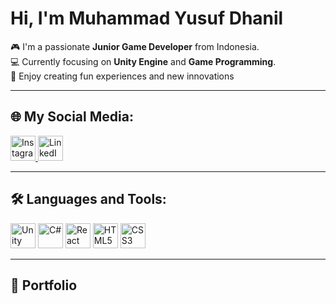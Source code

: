 # Hi, I'm Muhammad Yusuf Dhanil

🎮 I'm a passionate **Junior Game Developer** from Indonesia.  
💻 Currently focusing on **Unity Engine** and **Game Programming**.  
🚀 Enjoy creating fun experiences and new innovations 

---

## 🌐 My Social Media:

<p align="left">
  <a href="https://www.instagram.com/dhnil2707_/" target="_blank">
    <img src="https://cdn.jsdelivr.net/gh/simple-icons/simple-icons/icons/instagram.svg" alt="Instagram" width="40" height="40" style="fill:#E4405F;"/>
  </a>
  <a href="https://linkedin.com/in/yourusername" target="_blank">
    <img src="https://cdn.jsdelivr.net/gh/devicons/devicon/icons/linkedin/linkedin-original.svg" alt="LinkedIn" width="40" height="40"/>
  </a>
</p>

---

## 🛠️ Languages and Tools:

<p align="left">
  <img src="https://cdn.jsdelivr.net/gh/devicons/devicon/icons/unity/unity-original.svg" alt="Unity" width="40" height="40"/>
  <img src="https://cdn.jsdelivr.net/gh/devicons/devicon/icons/csharp/csharp-original.svg" alt="C#" width="40" height="40"/>
  <img src="https://cdn.jsdelivr.net/gh/devicons/devicon/icons/react/react-original.svg" alt="React Native" width="40" height="40"/>
  <img src="https://cdn.jsdelivr.net/gh/devicons/devicon/icons/html5/html5-original.svg" alt="HTML5" width="40" height="40"/>
  <img src="https://cdn.jsdelivr.net/gh/devicons/devicon/icons/css3/css3-original.svg" alt="CSS3" width="40" height="40"/>
</p>

---

## 📂 Portfolio
<!-- 🎮 Check out my games and projects here:   -->
<!-- 👉 [itch.io Portfolio](https://your-itch-io-link) -->

